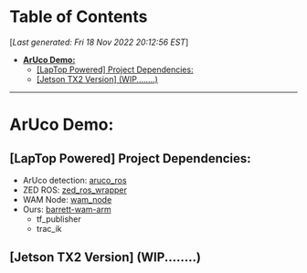 <toc>

# Table of Contents
[*Last generated: Fri 18 Nov 2022 20:12:56 EST*]
- [**ArUco Demo:**](#ArUco-Demo)
  - [[LapTop Powered] Project Dependencies:](#LapTop-Powered-Project-Dependencies)
  - [[Jetson TX2 Version] (WIP........)](#Jetson-TX2-Version-WIP)


</toc>

---
# ArUco Demo:
## [LapTop Powered] Project Dependencies:
- ArUco detection: [aruco_ros](https://github.com/pal-robotics/aruco_ros)
- ZED ROS: [zed_ros_wrapper](https://github.com/stereolabs/zed-ros-wrapper)
- WAM Node: [wam_node](https://gitb.barrett.com/software/wam_robot/-/tree/master/wam_node)
- Ours: [barrett-wam-arm](https://github.com/UW-Advanced-Robotics-Lab/barrett-wam-arm)
    - tf_publisher
    - trac_ik

## [Jetson TX2 Version] (WIP........)